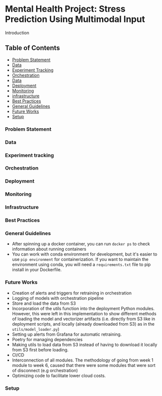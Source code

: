 # Mental Health Project: Stress Prediction Using Multimodal Input
Introduction


## Table of Contents
- [Problem Statement](#problem-statement)
- [Data](#data)
- [Experiment Tracking](#experiment-tracking)
- [Orchestration](#orchestration)
- [Data](#data)
- [Deployment](#deployment)
- [Monitoring](#monitoring)
- [infrastructure](#Infrastructure)
- [Best Practices](#best-practices)
- [General Guidelines](#best-practices)
- [Future Works](#future-works)
- [Setup](#setup)

### Problem Statement

### Data

### Experiment tracking

### Orchestration

### Deployment

### Monitoring

### Infrastructure

### Best Practices

### General Guidelines
- After spinning up a docker container, you can run `docker ps` to check information about running containers
- You can work with conda environment for development, but it's easier to use `pip environment` for containerization. If you want to maintain the environment using conda, you will need a `requirements.txt` file to pip install in your Dockerfile.

### Future Works
- Creation of alerts and triggers for retraining in orchestration
- Logging of models with orchestration pipeline
- Store and load the data from S3
- Incorporation of the utils function into the deployment Python modules. However, this were left in this implementation to show different methods of loading the model and vectorizer artifacts (i.e. directly from S3 like in deployment scripts, and locally (already downloaded from S3) as in the `utils/model_loader.py`)
- Setting up alerts from Grafana for automatic retraining.
- Poetry for managing dependencies
- Making utils to load data from S3 instead of having to download it locally from S3 first before loading.
- CI/CD
- Interconnection of all modules. The methodology of going from week 1 module to week 6, caused that there were some modules that were sort of disconnect (e.g orchestration)
- Optimizing code to facilitate lower cloud costs.

### Setup
